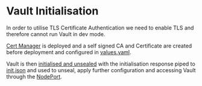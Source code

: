 # Vault Initialisation

In order to utilise TLS Certificate Authentication we need to enable TLS and therefore cannot run Vault in dev mode.

[Cert Manager](https://cert-manager.io/) is deployed and a self signed CA and Certificate are created before deployment
and configured in [values.yaml](../vault/values.yaml).

Vault is then [initialised and unsealed](../vault/init-unseal.sh) with the initialisation response piped to
[init.json](../init.json) and used to unseal, apply further configuration and accessing Vault through the
[NodePort](https://localhost:30000).
